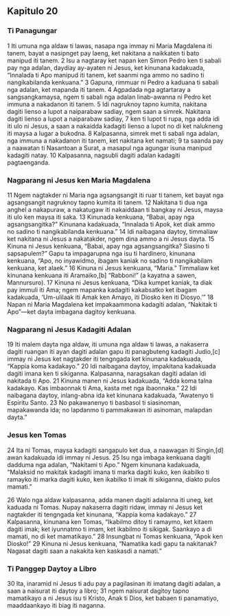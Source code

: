 Kapitulo 20
-----------

### Ti Panagungar

1 Iti umuna nga aldaw ti lawas, nasapa nga immay ni Maria Magdalena iti tanem, bayat a nasipnget pay laeng, ket nakitana a naikkaten ti bato manipud iti tanem.
2 Isu a nagtaray ket napan ken Simon Pedro ken ti sabali pay nga adalan, daydiay ay-ayaten ni Jesus, ket kinunana kadakuada, “Innalada ti Apo manipud iti tanem, ket saanmi nga ammo no sadino ti nangikabilanda kenkuana.”
3 Gapuna, rimmuar ni Pedro a kaduana ti sabali nga adalan, ket mapanda iti tanem.
4 Agpadada nga agtartaray a sangsangkamaysa, ngem ti sabali nga adalan linab-awanna ni Pedro ket immuna a nakadanon iti tanem.
5 Idi nagruknoy tapno kumita, nakitana dagiti lienso a lupot a naiparabaw sadiay, ngem saan a simrek. Nakitana dagiti lienso a lupot a naiparabaw sadiay,
7 ken ti lupot ti rupa, nga adda idi iti ulo ni Jesus, a saan a nakaidda kadagiti lienso a lupot no di ket nalukneng iti maysa a lugar a bukodna.
8 Kalpasanna, simrek met ti sabali nga adalan, nga immuna a nakadanon iti tanem, ket nakitana ket namati;
9 ta saanda pay a naawatan ti Nasantoan a Surat, a masapul nga agungar isuna manipud kadagiti natay.
10 Kalpasanna, nagsubli dagiti adalan kadagiti pagtaenganda.

### Nagparang ni Jesus ken Maria Magdalena

11 Ngem nagtakder ni Maria nga agsangsangit iti ruar ti tanem, ket bayat nga agsangsangit nagruknoy tapno kumita iti tanem.
12 Nakitana ti dua nga anghel a nakapuraw, a nakatugaw iti nakaiddaan ti bangkay ni Jesus, maysa iti ulo ken maysa iti saka.
13 Kinunada kenkuana, “Babai, apay nga agsangsangitka?” Kinunana kadakuada, “Innalada ti Apok, ket diak ammo no sadino ti nangikabilanda kenkuana.”
14 Idi naibagana daytoy, timmaliaw ket nakitana ni Jesus a nakatakder, ngem dina ammo a ni Jesus dayta.
15 Kinuna ni Jesus kenkuana, “Babai, apay nga agsangsangitka? Siasino ti sapsapulem?” Gapu ta impagarupna nga isu ti hardinero, kinunana kenkuana, “Apo, no inyawidmo, ibagam kaniak no sadino ti nangikabilam kenkuana, ket alaek.”
16 Kinuna ni Jesus kenkuana, “Maria.” Timmaliaw ket kinunana kenkuana iti Aramaiko,[b] “Rabboni!” (a kayatna a sawen, Mannursuro).
17 Kinuna ni Jesus kenkuana, “Dika kumpet kaniak, ta diak pay immuli iti Ama; ngem mapanka kadagiti kakabsatko ket ibagam kadakuada, ‘Um-ulilaak iti Amak ken Amayo, iti Diosko ken iti Diosyo.’”
18 Napan ni Maria Magdalena ket impakaammona kadagiti adalan, “Nakitak ti Apo”—ket dayta imbagana dagitoy kenkuana.

### Nagparang ni Jesus Kadagiti Adalan

19 Iti malem dayta nga aldaw, iti umuna nga aldaw ti lawas, a nakaserra dagiti ruangan iti ayan dagiti adalan gapu iti panagbuteng kadagiti Judio,[c] immay ni Jesus ket nagtakder iti tengngada ket kinunana kadakuada, “Kappia koma kadakayo.”
20 Idi naibagana daytoy, impakitana kadakuada dagiti imana ken ti sikiganna. Kalpasanna, naragsakan dagiti adalan idi nakitada ti Apo.
21 Kinuna manen ni Jesus kadakuada, “Adda koma talna kadakayo. Kas imbaonnak ti Ama, kasta met nga ibaonnaka.”
22 Idi naibagana daytoy, inlang-abna ida ket kinunana kadakuada, “Awatenyo ti Espiritu Santo.
23 No pakawanenyo ti basbasol ti siasinoman, mapakawanda ida; no lapdanmo ti pammakawan iti asinoman, malapdan dayta.”

### Jesus ken Tomas

24 Ita ni Tomas, maysa kadagiti sangapulo ket dua, a naawagan iti Singin,[d] awan kadakuada idi immay ni Jesus.
25 Isu nga imbaga kenkuana dagiti dadduma nga adalan, “Nakitami ti Apo.” Ngem kinunana kadakuada, “Malaksid no makitak kadagiti imana ti marka dagiti kuko, ken ikabilko ti ramayko iti marka dagiti kuko, ken ikabilko ti imak iti sikiganna, diakto pulos mamati.”

26 Walo nga aldaw kalpasanna, adda manen dagiti adalanna iti uneg, ket kaduada ni Tomas. Nupay nakaserra dagiti ridaw, immay ni Jesus ket nagtakder iti tengngada ket kinunana, “Kappia koma kadakayo.”
27 Kalpasanna, kinunana ken Tomas, “Ikabilmo ditoy ti ramaymo, ket kitaem dagiti imak; ket iyunnatmo ti imam, ket ikabilmo iti sikigak. Saankayo a di mamati, no di ket mamatikayo.”
28 Insungbat ni Tomas kenkuana, “Apok ken Diosko!”
29 Kinuna ni Jesus kenkuana, “Namatika kadi gapu ta nakitanak? Nagasat dagiti saan a nakakita ken kaskasdi a namati.”

### Ti Panggep Daytoy a Libro

30 Ita, inaramid ni Jesus ti adu pay a pagilasinan iti imatang dagiti adalan, a saan a naisurat iti daytoy a libro;
31 ngem naisurat dagitoy tapno mamatikayo a ni Jesus isu ti Kristo, Anak ti Dios, ket babaen ti panamatiyo, maaddaankayo iti biag iti naganna.